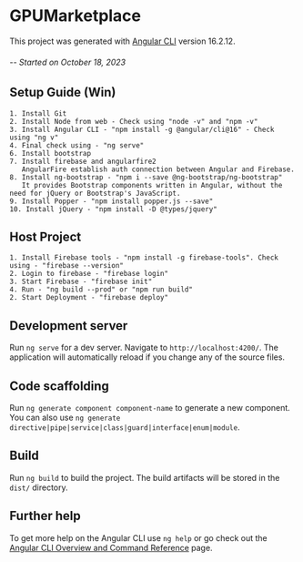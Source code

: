 # GPUMarketplace

This project was generated with [Angular CLI](https://github.com/angular/angular-cli) version 16.2.12.

######  -- Started on October 18, 2023

## Setup Guide (Win)

    1. Install Git
    2. Install Node from web - Check using "node -v" and "npm -v"
    3. Install Angular CLI - "npm install -g @angular/cli@16" - Check using "ng v"
    4. Final check using - "ng serve"
    6. Install bootstrap
    7. Install firebase and angularfire2
       AngularFire establish auth connection between Angular and Firebase.
    8. Install ng-bootstrap - "npm i --save @ng-bootstrap/ng-bootstrap" 
       It provides Bootstrap components written in Angular, without the need for jQuery or Bootstrap's JavaScript.
    9. Install Popper - "npm install popper.js --save"
    10. Install jQuery - "npm install -D @types/jquery"

## Host Project

    1. Install Firebase tools - "npm install -g firebase-tools". Check using - "firebase --version"
    2. Login to firebase - "firebase login"
    3. Start Firebase - "firebase init"
    4. Run - "ng build --prod" or "npm run build"
    2. Start Deployment - "firebase deploy"

## Development server

Run `ng serve` for a dev server. Navigate to `http://localhost:4200/`. The application will automatically reload if you change any of the source files.

## Code scaffolding

Run `ng generate component component-name` to generate a new component. You can also use `ng generate directive|pipe|service|class|guard|interface|enum|module`.

## Build

Run `ng build` to build the project. The build artifacts will be stored in the `dist/` directory.

## Further help

To get more help on the Angular CLI use `ng help` or go check out the [Angular CLI Overview and Command Reference](https://angular.io/cli) page.
